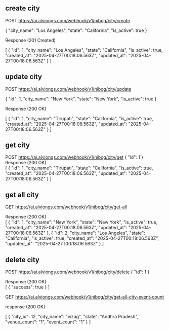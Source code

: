 ## create city
POST  https://ai.alviongs.com/webhook/v1/nibog/city/create


{
  "city_name": "Los Angeles",
  "state": "California",
  "is_active": true
}

Response (201 Created)

[
    {
        "id": 1,
        "city_name": "Los Angeles",
        "state": "California",
        "is_active": true,
        "created_at": "2025-04-27T00:18:06.563Z",
        "updated_at": "2025-04-27T00:18:06.563Z"
    }
]



## update city

POST https://ai.alviongs.com/webhook/v1/nibog/city/update

{
  "id": 1,
  "city_name": "New York",
  "state": "New York",
  "is_active": true
}

Response (200 OK) 

[
  {
    "id": 1,
    "city_name": "Tirupati",
    "state": "California",
    "is_active": true,
    "created_at": "2025-04-27T00:18:06.563Z",
    "updated_at": "2025-04-27T00:18:06.563Z"
  }
]



## get city

POST https://ai.alviongs.com/webhook/v1/nibog/city/get
{
    "id": 1
}
Response (200 OK)  
[
  {
    "id": 1,
    "city_name": "Tirupati",
    "state": "California",
    "is_active": true,
    "created_at": "2025-04-27T00:18:06.563Z",
    "updated_at": "2025-04-27T00:18:06.563Z"
  }
]


## get all city

GET https://ai.alviongs.com/webhook/v1/nibog/city/get-all

Response (200 OK)  
[
    {
        "id": 1,
        "city_name": "New York",
        "state": "New York",
        "is_active": true,
        "created_at": "2025-04-27T00:18:06.563Z",
        "updated_at": "2025-04-27T00:18:06.563Z"
    },
    {
        "id": 2,
        "city_name": "Los Angeles",
        "state": "California",
        "is_active": true,
        "created_at": "2025-04-27T00:18:06.563Z",
        "updated_at": "2025-04-27T00:18:06.563Z"
    }
]

## delete city

POST https://ai.alviongs.com/webhook/v1/nibog/city/delete
{
    "id": 1
}

Response (200 OK)  
[
  {
    "success": true
  }
]





GET https://ai.alviongs.com/webhook/v1/nibog/city/get-all-city-event-count


response (200 OK)

[
    {
        "city_id": 12,
        "city_name": "vizag",
        "state": "Andhra Pradesh",
        "venue_count": "1",
        "event_count": "1"
    }
]
